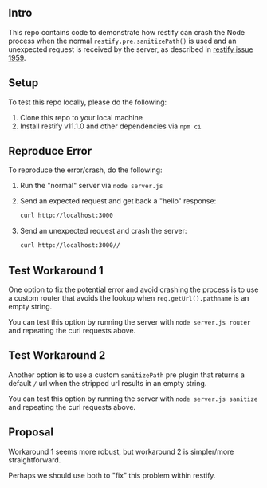 ## Intro

This repo contains code to demonstrate how restify can crash the Node process when the normal `restify.pre.sanitizePath()` is used and an unexpected request is received by the server, as described in [restify issue 1959](https://github.com/restify/node-restify/issues/1959).

## Setup

To test this repo locally, please do the following:

1. Clone this repo to your local machine
2. Install restify v11.1.0 and other dependencies via `npm ci`

## Reproduce Error

To reproduce the error/crash, do the following:

1. Run the "normal" server via `node server.js`
2. Send an expected request and get back a "hello" response:

    ```sh
    curl http://localhost:3000
    ```

3. Send an unexpected request and crash the server:

    ```sh
    curl http://localhost:3000//
    ```

## Test Workaround 1

One option to fix the potential error and avoid crashing the process is to use a custom router that avoids the lookup when `req.getUrl().pathname` is an empty string.

You can test this option by running the server with `node server.js router` and repeating the curl requests above.

## Test Workaround 2

Another option is to use a custom `sanitizePath` pre plugin that returns a default `/` url when the stripped url results in an empty string.

You can test this option by running the server with `node server.js sanitize` and repeating the curl requests above.

## Proposal

Workaround 1 seems more robust, but workaround 2 is simpler/more straightforward.

Perhaps we should use both to "fix" this problem within restify.
